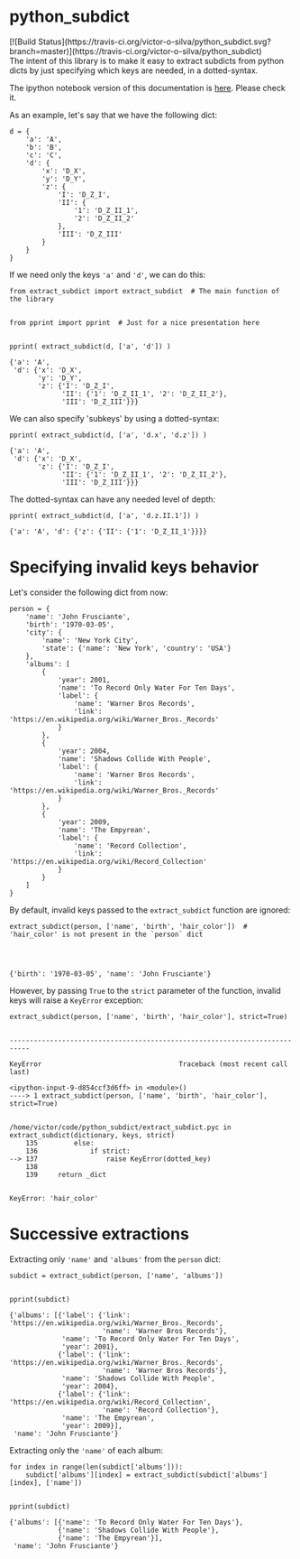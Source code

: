 
# python_subdict

<div style="float: left">
[![Build Status](https://travis-ci.org/victor-o-silva/python_subdict.svg?branch=master)](https://travis-ci.org/victor-o-silva/python_subdict)
</div>

The intent of this library is to make it easy to extract subdicts from python dicts by just specifying which keys are needed, in a dotted-syntax.

The ipython notebook version of this documentation is [here](https://github.com/victor-o-silva/python_subdict/blob/master/README.ipynb). Please check it.

As an example, let's say that we have the following dict:


    d = {
        'a': 'A',
        'b': 'B',
        'c': 'C',
        'd': {
            'x': 'D_X',
            'y': 'D_Y',
            'z': {
                'I': 'D_Z_I',
                'II': {
                    '1': 'D_Z_II_1',
                    '2': 'D_Z_II_2'
                },
                'III': 'D_Z_III'
            }
        }
    }

If we need only the keys `'a'` and `'d'`, we can do this:


    from extract_subdict import extract_subdict  # The main function of the library


    from pprint import pprint  # Just for a nice presentation here


    pprint( extract_subdict(d, ['a', 'd']) )

    {'a': 'A',
     'd': {'x': 'D_X',
           'y': 'D_Y',
           'z': {'I': 'D_Z_I',
                 'II': {'1': 'D_Z_II_1', '2': 'D_Z_II_2'},
                 'III': 'D_Z_III'}}}


We can also specify 'subkeys' by using a dotted-syntax:


    pprint( extract_subdict(d, ['a', 'd.x', 'd.z']) )

    {'a': 'A',
     'd': {'x': 'D_X',
           'z': {'I': 'D_Z_I',
                 'II': {'1': 'D_Z_II_1', '2': 'D_Z_II_2'},
                 'III': 'D_Z_III'}}}


The dotted-syntax can have any needed level of depth:


    pprint( extract_subdict(d, ['a', 'd.z.II.1']) )

    {'a': 'A', 'd': {'z': {'II': {'1': 'D_Z_II_1'}}}}


# Specifying invalid keys behavior

Let's consider the following dict from now:


    person = {
        'name': 'John Frusciante',
        'birth': '1970-03-05',
        'city': {
            'name': 'New York City',
            'state': {'name': 'New York', 'country': 'USA'}
        },
        'albums': [
            {
                'year': 2001,
                'name': 'To Record Only Water For Ten Days',
                'label': {
                    'name': 'Warner Bros Records',
                    'link': 'https://en.wikipedia.org/wiki/Warner_Bros._Records'
                }
            },
            {
                'year': 2004,
                'name': 'Shadows Collide With People',
                'label': {
                    'name': 'Warner Bros Records',
                    'link': 'https://en.wikipedia.org/wiki/Warner_Bros._Records'
                }
            },
            {
                'year': 2009,
                'name': 'The Empyrean',
                'label': {
                    'name': 'Record Collection',
                    'link': 'https://en.wikipedia.org/wiki/Record_Collection'
                }
            }
        ]
    }

By default, invalid keys passed to the `extract_subdict` function are ignored:


    extract_subdict(person, ['name', 'birth', 'hair_color'])  # 'hair_color' is not present in the `person` dict




    {'birth': '1970-03-05', 'name': 'John Frusciante'}



However, by passing `True` to the `strict` parameter of the function, invalid keys will raise a `KeyError` exception:


    extract_subdict(person, ['name', 'birth', 'hair_color'], strict=True)


    ---------------------------------------------------------------------------

    KeyError                                  Traceback (most recent call last)

    <ipython-input-9-d854ccf3d6ff> in <module>()
    ----> 1 extract_subdict(person, ['name', 'birth', 'hair_color'], strict=True)
    

    /home/victor/code/python_subdict/extract_subdict.pyc in extract_subdict(dictionary, keys, strict)
        135         else:
        136             if strict:
    --> 137                 raise KeyError(dotted_key)
        138 
        139     return _dict


    KeyError: 'hair_color'


# Successive extractions

Extracting only `'name'` and `'albums'` from the `person` dict:


    subdict = extract_subdict(person, ['name', 'albums'])


    pprint(subdict)

    {'albums': [{'label': {'link': 'https://en.wikipedia.org/wiki/Warner_Bros._Records',
                           'name': 'Warner Bros Records'},
                 'name': 'To Record Only Water For Ten Days',
                 'year': 2001},
                {'label': {'link': 'https://en.wikipedia.org/wiki/Warner_Bros._Records',
                           'name': 'Warner Bros Records'},
                 'name': 'Shadows Collide With People',
                 'year': 2004},
                {'label': {'link': 'https://en.wikipedia.org/wiki/Record_Collection',
                           'name': 'Record Collection'},
                 'name': 'The Empyrean',
                 'year': 2009}],
     'name': 'John Frusciante'}


Extracting only the `'name'` of each album:


    for index in range(len(subdict['albums'])):
        subdict['albums'][index] = extract_subdict(subdict['albums'][index], ['name'])


    pprint(subdict)

    {'albums': [{'name': 'To Record Only Water For Ten Days'},
                {'name': 'Shadows Collide With People'},
                {'name': 'The Empyrean'}],
     'name': 'John Frusciante'}

